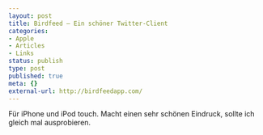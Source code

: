 ```yaml
---
layout: post
title: Birdfeed – Ein schöner Twitter-Client
categories:
- Apple
- Articles
- Links
status: publish
type: post
published: true
meta: {}
external-url: http://birdfeedapp.com/
---
```

Für iPhone und iPod touch. Macht einen sehr schönen Eindruck, sollte ich gleich mal ausprobieren.
